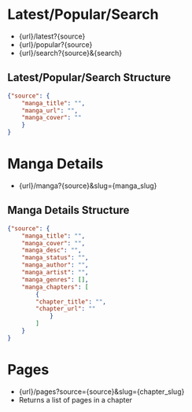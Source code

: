 # Latest/Popular/Search
- {url}/latest?{source}
- {url}/popular?{source}
- {url}/search?{source}&{search}

## Latest/Popular/Search Structure
```json
{"source": {
    "manga_title": "",
    "manga_url": "",
    "manga_cover": ""
    }
}
```

# Manga Details
- {url}/manga?{source}&slug={manga_slug}

## Manga Details Structure
```json
{"source": {
    "manga_title": "",
    "manga_cover": "",
    "manga_desc": "",
    "manga_status": "",
    "manga_author": "",
    "manga_artist": "",
    "manga_genres": [],
    "manga_chapters": [
        {
        "chapter_title": "",
        "chapter_url": ""
            }
        ]
    }
}
```

# Pages
- {url}/pages?source={source}&slug={chapter_slug}
- Returns a list of pages in a chapter